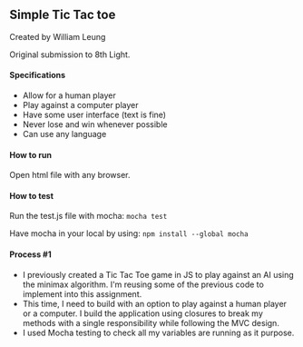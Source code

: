 ## Simple Tic Tac toe
Created by William Leung

Original submission to 8th Light.

#### Specifications

- Allow for a human player
- Play against a computer player
- Have some user interface (text is fine)
- Never lose and win whenever possible
- Can use any language

#### How to run
Open html file with any browser.

#### How to test
Run the test.js file with mocha: `mocha test`

Have mocha in your local by using:
`npm install --global mocha`

#### Process #1
- I previously created a Tic Tac Toe game in JS to play against an AI using the minimax algorithm. I'm reusing some of the previous code to implement into this assignment.
- This time, I need to build with an option to play against a human player or a computer. I build the application using closures to break my methods with a single responsibility while following the MVC design.
- I used Mocha testing to check all my variables are running as it purpose. 
